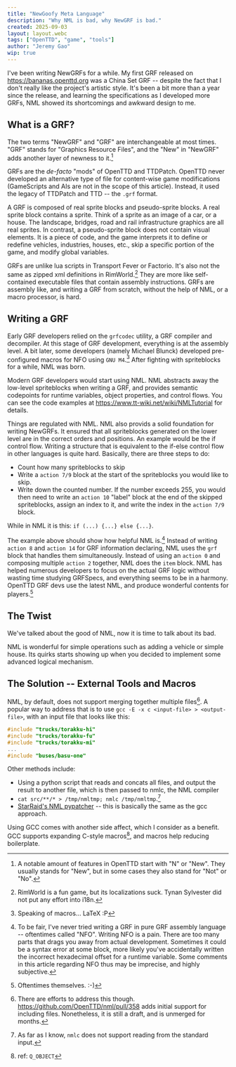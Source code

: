 ```yaml
---
title: "NewGoofy Meta Language"
description: "Why NML is bad, why NewGRF is bad."
created: 2025-09-03
layout: layout.webc
tags: ["OpenTTD", "game", "tools"]
author: "Jeremy Gao"
wip: true
---
```


I've been writing NewGRFs for a while. My first GRF released on <https://bananas.openttd.org>
was a China Set GRF -- despite the fact that I don't really like the project's artistic
style. It's been a bit more than a year since the release, and learning the specifications
as I developed more GRFs, NML showed its shortcomings and awkward design to me.

## What is a GRF?

The two terms "NewGRF" and "GRF" are interchangeable at most times. "GRF" stands
for "Graphics Resource Files", and the "New" in "NewGRF" adds another layer of newness
to it.[^new]

[^new]: A notable amount of features in OpenTTD start with "N" or "New". They usually
stands for "New", but in some cases they also stand for "Not" or "No".

GRFs are the _de-facto_ "mods" of OpenTTD and TTDPatch. OpenTTD never developed
an alternative type of file for content-wise game modifications (GameScripts and
AIs are not in the scope of this article). Instead, it used the legacy of TTDPatch
and TTD -- the `.grf` format.

A GRF is composed of real sprite blocks and pseudo-sprite blocks. A real sprite block
contains a sprite. Think of a sprite as an image of a car, or a house. The landscape,
bridges, road and rail infrastructure graphics are all real sprites. In contrast,
a pseudo-sprite block does not contain visual elements. It is a piece of code, and
the game interprets it to define or redefine vehicles, industries, houses, etc.,
skip a specific portion of the game, and modify global variables.

GRFs are unlike lua scripts in Transport Fever or Factorio. It's also not the same
as zipped xml definitions in RimWorld.[^local] They are more like self-contained
executable files that contain assembly instructions. GRFs are assembly like, and
writing a GRF from scratch, without the help of NML, or a macro processor, is hard.

[^local]: RimWorld is a fun game, but its localizations suck.
Tynan Sylvester did not put any effort into i18n.

## Writing a GRF

Early GRF developers relied on the `grfcodec` utility, a GRF compiler and decompiler.
At this stage of GRF development, everything is at the assembly level. A bit later,
some developers (namely Michael Blunck) developed pre-configured macros for NFO using
`GNU M4`.[^macro] After fighting with spriteblocks for a while, NML was born.

[^macro]: Speaking of macros... LaTeX :P

Modern GRF developers would start using NML. NML abstracts away the low-level spriteblocks
when writing a GRF, and provides semantic codepoints for runtime variables, object
properties, and control flows. You can see the code examples at
<https://www.tt-wiki.net/wiki/NMLTutorial> for details.

Things are regulated with NML. NML also provids a solid foundation for writing NewGRFs.
It ensured that all spriteblocks generated on the lower level are in the correct
orders and positions. An example would be the if control flow. Writing a structure
that is equivalent to the if-else control flow in other languages is quite hard.
Basically, there are three steps to do:

- Count how many spriteblocks to skip
- Write a `action 7/9` block at the start of the spriteblocks you would like to skip.
- Write down the counted number. If the number exceeds 255, you would then need to
write an `action 10` "label" block at the end of the skipped spriteblocks, assign
an index to it, and write the index in the `action 7/9` block.

While in NML it is this: `if (...) {...} else {...}`.

The example above should show how helpful NML is.[^exp] Instead of writing `action 8`
and `action 14` for GRF information declaring, NML uses the `grf` block that handles
them simultaneously. Instead of using an `action 0` and composing multiple `action 2`
together, NML does the `item` block. NML has helped numerous developers to focus
on the actual GRF logic without wasting time studying GRFSpecs, and everything seems
to be in a harmony. OpenTTD GRF devs use the latest NML, and produce wonderful contents
for players.[^players]

[^exp]: To be fair, I've never tried writing a GRF in pure GRF assembly language --
oftentimes called "NFO". Writing NFO is a pain. There are too many parts that drags
you away from actual development. Sometimes it could be a syntax error at some block,
more likely you've accidentally written the incorrect hexadecimal offset for a runtime
variable. Some comments in this article regarding NFO thus may be imprecise, and
highly subjective.

[^players]: Oftentimes themselves. :-)

## The Twist

We've talked about the good of NML, now it is time to talk about its bad.

NML is wonderful for simple operations such as adding a vehicle or simple house.
Its quirks starts showing up when you decided to implement some advanced logical
mechanism.

## The Solution -- External Tools and Macros

NML, by default, does not support merging together multiple files[^files]. A popular
way to address that is to use `gcc -E -x c <input-file> > <output-file>`, with an
input file that looks like this:

```cpp
#include "trucks/torakku-hi"
#include "trucks/torakku-fu"
#include "trucks/torakku-mi"
...
#include "buses/basu-one"
```

Other methods include:

- Using a python script that reads and concats all files, and output the result to
  another file, which is then passed to nmlc, the NML compiler
- `cat src/**/* > /tmp/nmltmp; nmlc /tmp/nmltmp`.[^stdin]
- [StarRaid's NML pypatcher](https://www.tt-forums.net/viewtopic.php?t=83239) --
this is basically the same as the gcc approach.

Using GCC comes with another side affect, which I consider as a benefit. GCC supports
expanding C-style macros[^qobject], and macros help reducing boilerplate.

[^files]: There are efforts to address this though. <https://github.com/OpenTTD/nml/pull/358>
adds initial support for including files. Nonetheless, it is still a draft, and is
unmerged for months.

[^stdin]: As far as I know, `nmlc` does not support reading from the standard input.

[^qobject]: ref: `Q_OBJECT`
